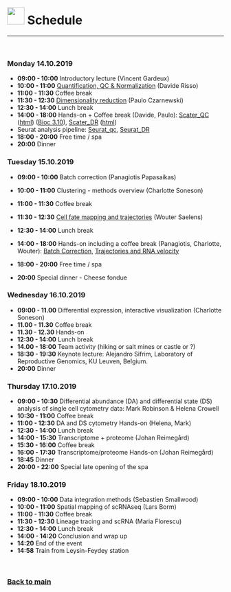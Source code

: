 

# <img border="0" src="https://www.svgrepo.com/show/158264/schedule.svg" width="40" height="40"> Schedule

***

<br/>

### Monday 14.10.2019
- **09:00 - 10:00** Introductory lecture (Vincent Gardeux)
- **10:00 - 11:00** [Quantification, QC & Normalization](session-qc/qc_lecture.pdf) (Davide Risso)
- **11:00 - 11:30** Coffee break
- **11:30 - 12:30** [Dimensionality reduction](session-dimensionality-reduction/lecture_dimensionality_reduction.pdf) (Paulo Czarnewski)
- **12:30 - 14:00** Lunch break
- **14:00 - 18:00** Hands-on + Coffee break (Davide, Paulo): [Scater_QC](session-qc/bioc_qc_3.9.Rmd) ([html](session-qc/bioc_qc_3.9.html)) ([Bioc 3.10](session-qc/bioc_qc.Rmd)), [Scater_DR](session-dimensionality-reduction/scater_02_dim_reduction_compiled.Rmd) ([html](session-dimensionality-reduction/scater_02_dim_reduction_compiled.nb.html))
- Seurat analysis pipeline: [Seurat_qc](session-dimensionality-reduction/seurat_01_qc_compiled.Rmd), [Seurat_DR](session-dimensionality-reduction/seurat_02_dim_reduction_compiled.Rmd)
- **18:00 - 20:00** Free time / spa
- **20:00** Dinner

### Tuesday 15.10.2019
- **09:00 - 10:00** Batch correction (Panagiotis Papasaikas)
- **10:00 - 11:00** Clustering - methods overview (Charlotte Soneson)
- **11:00 - 11:30** Coffee break
- **11:30 - 12:30** [Cell fate mapping and trajectories](https://docs.google.com/presentation/d/1t_0yD7DxsMTK3fJPngNm9RN2CTgNJeeoBnxkd7c1mMc) (Wouter Saelens)
- **12:30 - 14:00** Lunch break
- **14:00 - 18:00** Hands-on including a coffee break (Panagiotis, Charlotte, Wouter): 
[Batch Correction](https://github.com/NBISweden/single-cell_sib_scilifelab/tree/master/session-batch_correction), 
[Trajectories and RNA velocity](https://github.com/NBISweden/single-cell_sib_scilifelab/tree/master/session-trajectories#practical-session)

- **18:00 - 20:00** Free time / spa
- **20:00** Special dinner - Cheese fondue

### Wednesday 16.10.2019
- **09:00 - 11.00** Differential expression, interactive visualization (Charlotte Soneson)
- **11.00 - 11.30** Coffee break
- **11.30 - 12.30** Hands-on
- **12:30 - 14:00** Lunch break
- **14.00 - 18:00** Team activity (hiking or salt mines or castle or ?)
- **18:30 - 19:30** Keynote lecture: Alejandro Sifrim, Laboratory of Reproductive Genomics, KU Leuven, Belgium.
- **20:00** Dinner


### Thursday 17.10.2019
- **09:00 - 10:30** Differential abundance (DA) and differential state (DS) analysis of single cell cytometry data: Mark Robinson & Helena Crowell
- **10:30 - 11:00** Coffee break
- **11:00 - 12:30** DA and DS cytometry Hands-on (Helena, Mark)
- **12:30 - 14:00** Lunch break
- **14:00 - 15:30** Transcriptome + proteome (Johan Reimegård)
- **15:30 - 16:00** Coffee break
- **16:00 - 17:30** Transcriptome/proteome Hands-on (Johan Reimegård)
- **18:45** Dinner
- **20:00 - 22:00** Special late opening of the spa

### Friday 18.10.2019
- **09:00 - 10:00** Data integration methods (Sebastien Smallwood)
- **10:00 - 11:00** Spatial mapping of scRNAseq (Lars Borm)
- **11:00 - 11:30** Coffee break
- **11:30 - 12:30** Lineage tracing and scRNA (Maria Florescu)
- **12:30 - 14:00** Lunch break
- **14:00 - 14:20** Conclusion and wrap up
- **14:20** End of the event
- **14:58** Train from Leysin-Feydey station

<br/>

### [Back to main](README.md)
